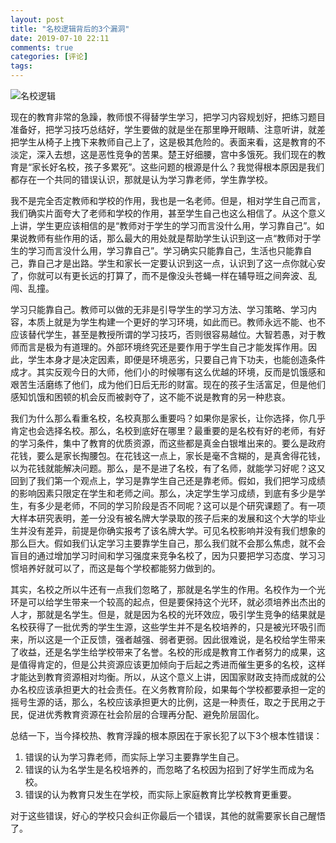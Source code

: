 ```yaml
---
layout: post
title: "名校逻辑背后的3个漏洞"
date: 2019-07-10 22:11
comments: true
categories: [评论]
tags: 
---
```

![名校逻辑](https://raw.github.com/lukezhg/Freyja/master/famous_school.png)

现在的教育非常的急躁，教师恨不得替学生学习，把学习内容规划好，把练习题目准备好，把学习技巧总结好，学生要做的就是坐在那里睁开眼睛、注意听讲，就差把学生从椅子上拽下来教师自己上了，这是极其危险的。表面来看，这是教育的不淡定，深入去想，这是恶性竞争的苦果。楚王好细腰，宫中多饿死。我们现在的教育是“家长好名校，孩子多累死”。这些问题的根源是什么？我觉得根本原因是我们都存在一个共同的错误认识，那就是认为学习靠老师，学生靠学校。

我不是完全否定教师和学校的作用，我也是一名老师。但是，相对学生自己而言，我们确实片面夸大了老师和学校的作用，甚至学生自己也这么相信了。从这个意义上讲，学生更应该相信的是“教师对于学生的学习而言没什么用，学习靠自己”。如果说教师有些作用的话，那么最大的用处就是帮助学生认识到这一点“教师对于学生的学习而言没什么用，学习靠自己”。学习确实只能靠自己，生活也只能靠自己，靠自己才是出路。学生和家长一定要认识到这一点，认识到了这一点你就心安了，你就可以有更长远的打算了，而不是像没头苍蝇一样在辅导班之间奔波、乱闯、乱撞。

学习只能靠自己。教师可以做的无非是引导学生的学习方法、学习策略、学习内容，本质上就是为学生构建一个更好的学习环境，如此而已。教师永远不能、也不应该替代学生，甚至是教授所谓的学习技巧，否则很容易越位。大智若愚，对于教师而言是极为有道理的。外部环境终究还是要作用于学生自己才能发挥作用。因此，学生本身才是决定因素，即便是环境恶劣，只要自己肯下功夫，也能创造条件成才。其实反观今日的大师，他们小的时候哪有这么优越的环境，反而是饥饿感和艰苦生活磨练了他们，成为他们日后无形的财富。现在的孩子生活富足，但是他们感知饥饿和困顿的机会反而被剥夺了，这不能不说是教育的另一种悲哀。

我们为什么那么看重名校，名校真那么重要吗？如果你是家长，让你选择，你几乎肯定也会选择名校。那么，名校到底好在哪里？最重要的是名校有好的老师，有好的学习条件，集中了教育的优质资源，而这些都是真金白银堆出来的。要么是政府花钱，要么是家长掏腰包。在花钱这一点上，家长是毫不含糊的，是真舍得花钱，以为花钱就能解决问题。那么，是不是进了名校，有了名师，就能学习好呢？这又回到了我们第一个观点上，学习是靠学生自己还是靠老师。假如，我们把学习成绩的影响因素只限定在学生和老师之间。那么，决定学生学习成绩，到底有多少是学生，有多少是老师，不同的学习阶段是否不同呢？这可以是个研究课题了。有一项大样本研究表明，差一分没有被名牌大学录取的孩子后来的发展和这个大学的毕业生并没有差异，前提是你确实报考了该名牌大学。可见名校影响并没有我们想象的那么巨大。假如我们认定学习主要靠学生自己，那么我们就不会那么焦虑，就不会盲目的通过增加学习时间和学习强度来竞争名校了，因为只要把学习态度、学习习惯培养好就可以了，而这是每个学校都能努力做到的。

其实，名校之所以牛还有一点我们忽略了，那就是名学生的作用。名校作为一个光环是可以给学生带来一个较高的起点，但是要保持这个光环，就必须培养出杰出的人才，那就是名学生。但是，就是因为名校的光环效应，吸引学生竞争的结果就是名校获得了一批优秀的学生生源，这些学生并不是名校培养的，只是被光环吸引而来，所以这是一个正反馈，强者越强、弱者更弱。因此很难说，是名校给学生带来了收益，还是名学生给学校带来了名誉。名校的形成是教育工作者努力的成果，这是值得肯定的，但是公共资源应该更加倾向于后起之秀进而催生更多的名校，这样才能达到教育资源相对均衡。所以，从这个意义上讲，因国家财政支持而成就的公办名校应该承担更大的社会责任。在义务教育阶段，如果每个学校都要承担一定的摇号生源的话，那么，名校应该承担更大的比例，这是一种责任，取之于民用之于民，促进优秀教育资源在社会阶层的合理再分配、避免阶层固化。

总结一下，当今择校热、教育浮躁的根本原因在于家长犯了以下3个根本性错误：  
1. 错误的认为学习靠老师，而实际上学习主要靠学生自己。  
2. 错误的认为名学生是名校培养的，而忽略了名校因为招到了好学生而成为名校。  
3. 错误的认为教育只发生在学校，而实际上家庭教育比学校教育更重要。  

对于这些错误，好心的学校只会纠正你最后一个错误，其他的就需要家长自己醒悟了。   